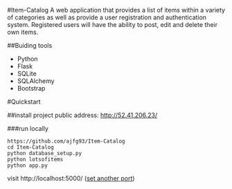 #Item-Catalog
A web application that provides a list of items within a variety of categories as well as provide a user registration and authentication system. Registered users will have the ability to post, edit and delete their own items. 

##Buiding tools
* Python
* Flask
* SQLite
* SQLAlchemy
* Bootstrap

#Quickstart

##install
project public address: http://52.41.206.23/

###run locally
```
https://github.com/ajfg93/Item-Catalog
cd Item-Catalog
python database_setup.py 
python lotsofitems
python app.py
```
visit http://localhost:5000/ ([set another port](https://github.com/ajfg93/Item-Catalog/blob/master/app.py#L335))



